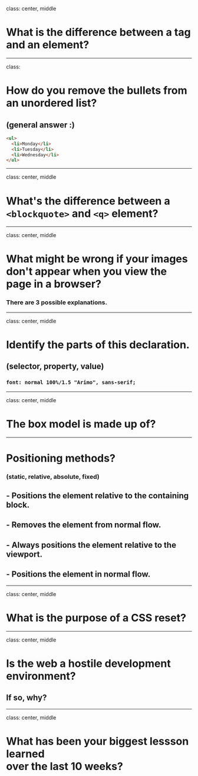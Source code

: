 class: center, middle

# What is the difference between a tag and an element?

---

class:

# How do you remove the bullets from an unordered list?

## (general answer :)

```html
<ul>
  <li>Monday</li>
  <li>Tuesday</li>
  <li>Wednesday</li>
</ul>
```

---

class: center, middle

# What's the difference between a<br>`<blockquote>` and `<q>` element?

---

class: center, middle

# What might be wrong if your images don't appear when you view the page in a browser?

### There are 3 possible explanations.

---

class: center, middle

# Identify the parts of this declaration.

## (selector, property, value)

### `font: normal 100%/1.5 "Arimo", sans-serif;`

---

class: center, middle

# The box model is made up of?

---

# Positioning methods?

### (static, relative, absolute, fixed)

## - Positions the element relative to the containing block.
## - Removes the element from normal flow.
## - Always positions the element relative to the viewport.
## - Positions the element in normal flow.

---
class: center, middle

# What is the purpose of a CSS reset?

---

class: center, middle

# Is the web a hostile development environment?

## If so, why?

---

class: center, middle

# What has been your biggest lessson learned<br>over the last 10 weeks?
